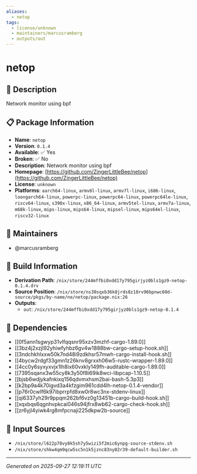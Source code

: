 ```yaml
---
aliases:
  - netop
tags:
  - license/unknown
  - maintainers/marcusramberg
  - outputs/out
---
```


# netop

## 📝 Description

Network monitor using bpf

## 📋 Package Information

- **Name**: `netop`
- **Version**: `0.1.4`
- **Available**: ✅ Yes
- **Broken**: ✅ No
- **Description**: Network monitor using bpf
- **Homepage**: [https://github.com/ZingerLittleBee/netop](https://github.com/ZingerLittleBee/netop)
- **License**: `unknown`
- **Platforms**: `aarch64-linux`, `armv6l-linux`, `armv7l-linux`, `i686-linux`, `loongarch64-linux`, `powerpc-linux`, `powerpc64-linux`, `powerpc64le-linux`, `riscv64-linux`, `s390x-linux`, `x86_64-linux`, `armv5tel-linux`, `armv7a-linux`, `m68k-linux`, `mips-linux`, `mips64-linux`, `mipsel-linux`, `mips64el-linux`, `riscv32-linux`
## 👥 Maintainers

- @marcusramberg


## 🔧 Build Information

- **Derivation Path**: `/nix/store/244mffbi0xdd17y795girjyz0bls1gz9-netop-0.1.4.drv`
- **Source Position**: `/nix/store/ns30sqxb36k8jrds8z18rv96bpnwc60d-source/pkgs/by-name/ne/netop/package.nix:26`
- **Outputs**:
  - `out`:  `/nix/store/244mffbi0xdd17y795girjyz0bls1gz9-netop-0.1.4`

## 🔗 Dependencies

- [[0f5ann1sgwyp31vlfqqsnr95xzv3mzhf-cargo-1.89.0]]
- [[3bz4j2xzjl92yhiwfyhbz6gv4w1888bw-cargo-setup-hook.sh]]
- [[3ndchkhlxxw50k7nd48i9zdkhsr57mwh-cargo-install-hook.sh]]
- [[4bycw2rdgf33gmn1z26knv8grxxh06w5-rustc-wrapper-1.89.0]]
- [[4cc0y6syxyxvjx1lh8ix60vxkly149fh-auditable-cargo-1.89.0]]
- [[7395sqanx3w55cy8k3y50f8i69ik8wci-libpcap-1.10.5]]
- [[bjsb6wdjykafnkixq156qdvmxhsm2bai-bash-5.3p3]]
- [[k2bp9a4k70igvd3a4kfzgim961cdd4lh-netop-0.1.4-vendor]]
- [[p76r0cwlf6k97ibprrpfd8xw0r8wc3nx-stdenv-linux]]
- [[qi6337yh29r9ppqm262bf6vz0g13451b-cargo-build-hook.sh]]
- [[xqxbqs6qgnhvpkcai046s94jfrx8wb62-cargo-check-hook.sh]]
- [[zr6yjl4yiwk4rg8mfpcnaji225dkpw2b-source]]

## 📁 Input Sources

- `/nix/store/l622p70vy8k5sh7y5wizi5f2mic6ynpg-source-stdenv.sh`
- `/nix/store/shkw4qm9qcw5sc5n1k5jznc83ny02r39-default-builder.sh`

---
*Generated on 2025-09-27 12:19:11 UTC*
